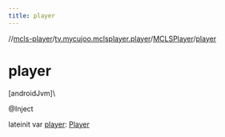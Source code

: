 ```yaml
---
title: player
---
```

//[mcls-player](../../../index.html)/[tv.mycujoo.mclsplayer.player](../index.html)/[MCLSPlayer](index.html)/[player](player.html)



# player



[androidJvm]\




@Inject



lateinit var [player](player.html): [Player](../../tv.mycujoo.mclsplayer.player.player/-player/index.html)




